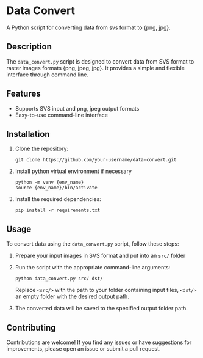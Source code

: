 # Data Convert

A Python script for converting data from svs format to {png, jpg}.

## Description

The `data_convert.py` script is designed to convert data from SVS format to raster images formats {png, jpeg, jpg}. It provides a simple and flexible interface through command line.

## Features

- Supports SVS input and png, jpeg output formats
- Easy-to-use command-line interface

## Installation

1. Clone the repository:

    ```shell
    git clone https://github.com/your-username/data-convert.git
    ```
2. Install python virtual environment if necessary
    
    ```shell
    python -m venv {env_name}
    source {env_name}/bin/activate
    ```
3. Install the required dependencies:

    ```shell
    pip install -r requirements.txt
    ```

## Usage

To convert data using the `data_convert.py` script, follow these steps:

1. Prepare your input images in SVS format and put into an `src/` folder

2. Run the script with the appropriate command-line arguments:

    ```shell
    python data_convert.py src/ dst/
    ```

    Replace `<src/>` with the path to your folder containing input files, `<dst/>` an empty folder with the desired output path.

3. The converted data will be saved to the specified output folder path.


## Contributing

Contributions are welcome! If you find any issues or have suggestions for improvements, please open an issue or submit a pull request.
